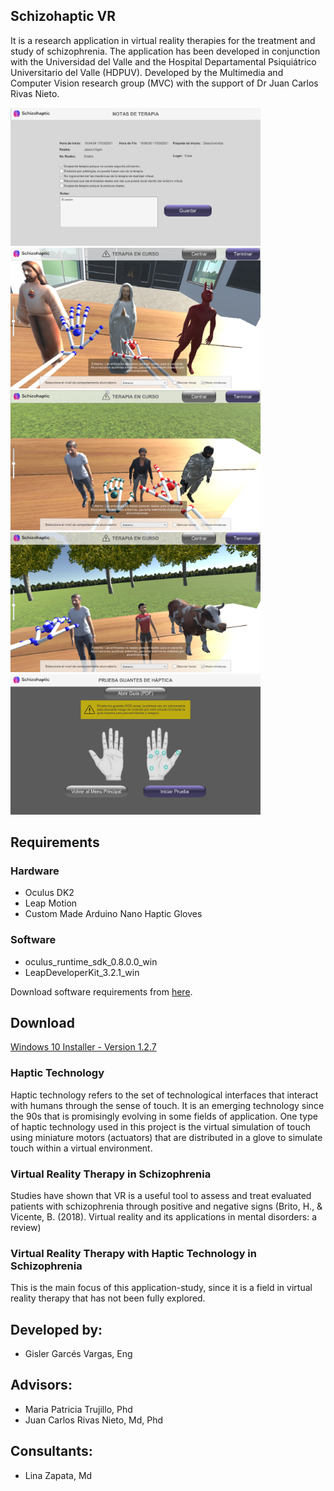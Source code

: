 ## Schizohaptic VR

It is a research application in virtual reality therapies for the treatment and study of schizophrenia. The application has been developed in conjunction with the Universidad del Valle and the Hospital Departamental Psiquiátrico Universitario del Valle (HDPUV). Developed by the Multimedia and Computer Vision research group (MVC) with the support of Dr Juan Carlos Rivas Nieto.

<p float="left">
<img src="imagen1.png?raw=true" data-canonical-src="imagen1.png?raw=true" width="400"/>
<img src="imagen2.png?raw=true" data-canonical-src="imagen1.png?raw=true" width="400"/>
<img src="imagen3.png?raw=true" data-canonical-src="imagen1.png?raw=true" width="400"/>
<img src="imagen4.png?raw=true" data-canonical-src="imagen1.png?raw=true" width="400"/>
<img src="imagen5.png?raw=true" data-canonical-src="imagen1.png?raw=true" width="400"/>
</p>

## Requirements

### Hardware
- Oculus DK2
- Leap Motion
- Custom Made Arduino Nano Haptic Gloves

### Software
- oculus_runtime_sdk_0.8.0.0_win
- LeapDeveloperKit_3.2.1_win


Download software requirements from [here](https://github.com/gislersoft/OculusDK2LeapMotion/releases/tag/v2016.0.0-dk2-stack).

## Download

[Windows 10 Installer - Version 1.2.7](https://github.com/gislersoft/SchizohapticVRDK2/releases/download/2020.03-1.2.7/SchizohapticVRInstaller.exe)

### Haptic Technology

Haptic technology refers to the set of technological interfaces that interact with humans through the sense of touch. It is an emerging technology since the 90s that is promisingly evolving in some fields of application. One type of haptic technology used in this project is the virtual simulation of touch using miniature motors (actuators) that are distributed in a glove to simulate touch within a virtual environment.

### Virtual Reality Therapy in Schizophrenia

Studies have shown that VR is a useful tool to assess and treat evaluated patients with schizophrenia through positive and negative signs (Brito, H., & Vicente, B. (2018). Virtual reality and its applications in mental disorders: a review)

### Virtual Reality Therapy with Haptic Technology in Schizophrenia

This is the main focus of this application-study, since it is a field in virtual reality therapy that has not been fully explored.

## Developed by:

- Gisler Garcés Vargas, Eng

## Advisors:

- Maria Patricia Trujillo, Phd
- Juan Carlos Rivas Nieto, Md, Phd

## Consultants:

- Lina Zapata, Md

